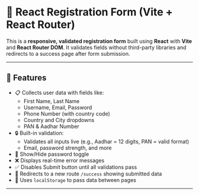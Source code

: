 # 📝 React Registration Form (Vite + React Router)

This is a **responsive, validated registration form** built using **React** with **Vite** and **React Router DOM**. It validates fields without third-party libraries and redirects to a success page after form submission.

---

## 🚀 Features

- 📋 Collects user data with fields like:
  - First Name, Last Name
  - Username, Email, Password
  - Phone Number (with country code)
  - Country and City dropdowns
  - PAN & Aadhar Number
- 🔒 Built-in validation:
  - Validates all inputs live (e.g., Aadhar = 12 digits, PAN = valid format)
  - Email, password strength, and more
- 👀 Show/Hide password toggle
- ❌ Displays real-time error messages
- ✅ Disables Submit button until all validations pass
- 🔀 Redirects to a new route `/success` showing submitted data
- 💾 Uses `localStorage` to pass data between pages

---
